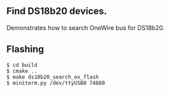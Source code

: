 ## Find DS18b20 devices.

Demonstrates how to search OneWire bus for DS18b20.

## Flashing

```
$ cd build
$ cmake ..
$ make ds18b20_search_ex_flash
$ miniterm.py /dev/ttyUSB0 74880
```

